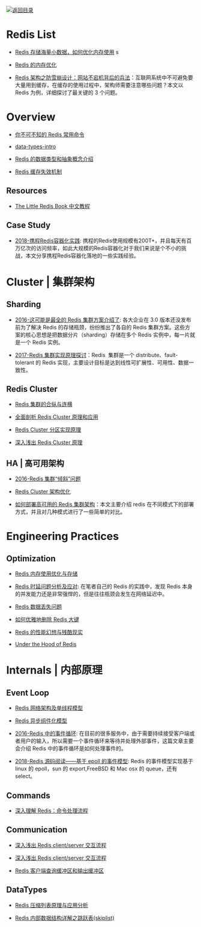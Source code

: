[![返回目录](https://user-images.githubusercontent.com/5803001/38079637-ff0abcf0-3371-11e8-9b76-ad651620afc7.jpg)](https://github.com/wx-chevalier/Awesome-Lists)

# Redis List

- [Redis 存储海量小数据，如何优化内存使用](http://zzyongx.github.io/blogs/redis-memory-optimization-when-store-small-data.html) s

* [Redis 的内存优化](https://cachecloud.github.io/2017/02/16/Redis%E5%86%85%E5%AD%98%E4%BC%98%E5%8C%96/)

- [Redis 架构之防雪崩设计：网站不宕机背后的兵法](http://mp.weixin.qq.com/s/TBCEwLVAXdsTszRVpXhVug)：互联网系统中不可避免要大量用到缓存，在缓存的使用过程中，架构师需要注意哪些问题？本文以 Redis 为例，详细探讨了最关键的 3 个问题。

# Overview

- [你不可不知的 Redis 常用命令](http://www.epubit.com.cn/article/504)

- [data-types-intro](https://github.com/antirez/redis-doc/blob/master/topics/data-types-intro.md)

- [Redis 的数据类型和抽象概念介绍](http://ifeve.com/redis-data-types-intro/)

- [Redis 缓存失效机制](http://my.oschina.net/andylucc/blog/679222)

## Resources

- [The Little Redis Book 中文教程](https://github.com/JasonLai256/the-little-redis-book/blob/master/cn/redis.md)

## Case Study

- [2018-携程Redis容器化实践](https://mp.weixin.qq.com/s/uqMrYp7FTI11zBIm8kiTLg): 携程的Redis使用规模有200T+，并且每天有百万亿次的访问频率，如此大规模的Redis容器化对于我们来说是个不小的挑战，本文分享携程Redis容器化落地的一些实践经验。

# Cluster | 集群架构

## Sharding

- [2016-这可能是最全的 Redis 集群方案介绍了](https://parg.co/Kne): 各大企业在 3.0 版本还没发布前为了解决 Redis 的存储瓶颈，纷纷推出了各自的 Redis 集群方案。这些方案的核心思想是把数据分片（sharding）存储在多个 Redis 实例中，每一片就是一个 Redis 实例。

- [2017-Redis 集群实现原理探讨](https://parg.co/by5)：Redis  集群是一个 distribute、fault-tolerant 的 Redis 实现，主要设计目标是达到线性可扩展性、可用性、数据一致性。

## Redis Cluster

- [Redis 集群的合纵与连横](http://blog.csdn.net/mindfloating/article/details/50458768)

- [全面剖析 Redis Cluster 原理和应用](http://blog.csdn.net/dc_726/article/details/48552531)

- [Redis Cluster 分区实现原理](http://my.oschina.net/andylucc/blog/704440)

- [深入浅出 Redis Cluster 原理](http://mp.weixin.qq.com/s?__biz=MzA3MzYwNjQ3NA==&mid=2651296996&idx=2&sn=5f4811d73e74e2a63b1cb0d3d532862a)

## HA | 高可用架构

- [2016-Redis 集群“倾斜”问题 ](https://zhuoroger.github.io/2016/08/03/redis-cluster-imbalance/)

- [Redis Cluster 架构优化](http://blog.csdn.net/dc_726/article/details/48733265)

- [如何部署高可用的 Redis 集群架构](http://rdc.hundsun.com/portal/article/669.html)：本文主要介绍 redis 在不同模式下的部署方式，并且对几种模式进行了一些简单的对比。

# Engineering Practices

## Optimization

- [Redis 内存使用优化与存储](http://blog.jobbole.com/106466/)

- [Redis 时延问题分析及应对](http://blog.jobbole.com/99099/): 在笔者自己的 Redis 的实践中，发现 Redis 本身的并发能力还是非常强悍的，但是往往瓶颈会发生在网络延迟中。

- [Redis 数据丢失问题](https://zhuoroger.github.io/2016/08/14/redis-data-loss/)

- [如何优雅地删除 Redis 大键](https://zhuoroger.github.io/2016/08/12/redis-delete-large-keys/)

- [Redis 的性能幻想与残酷现实](http://mp.weixin.qq.com/s?__biz=MzAxMTEyOTQ5OQ==&mid=401738746&idx=1&sn=281af530d5abec981f3607d6e729914a&scene=21#wechat_redirect)

- [Under the Hood of Redis](http://redisplanet.com/redis/under-the-hood-of-redis-hash-part-1/)

# Internals | 内部原理

## Event Loop

- [Redis 网络架构及单线程模型 ](http://my.oschina.net/andylucc/blog/679222)

- [Redis 异步组件化模型](http://my.oschina.net/andylucc/blog/693981)

- [2016-Redis 中的事件循环](https://draveness.me/redis-eventloop): 在目前的很多服务中，由于需要持续接受客户端或者用户的输入，所以需要一个事件循环来等待并处理外部事件，这篇文章主要会介绍 Redis 中的事件循环是如何处理事件的。

- [2018-Redis 源码阅读——基于 epoll 的事件模型](https://blog.csdn.net/idwtwt/article/details/79460217): Redis 的事件模型实现基于 linux 的 epoll，sun 的 export,FreeBSD 和 Mac osx 的 queue，还有 select。

## Commands

- [深入理解 Redis：命令处理流程 ](http://blog.csdn.net/hanhuili/article/details/17339005)

## Communication

- [深入浅出 Redis client/server 交互流程](http://www.infoq.com/cn/articles/communication-redis-clientserver)

* [深入浅出 Redis client/server 交互流程 ](http://mp.weixin.qq.com/s/M_8JYKounmZWHPOXVJFNuQ)

- [Redis 客户端查询缓冲区和输出缓冲区 ](https://zhuoroger.github.io/2016/07/30/redis-client-two-buffers/)

## DataTypes

- [Redis 压缩列表原理与应用分析](http://my.oschina.net/andylucc/blog/715325)

- [Redis 内部数据结构详解之跳跃表(skiplist) ](http://blog.csdn.net/acceptedxukai/article/details/17333673)
